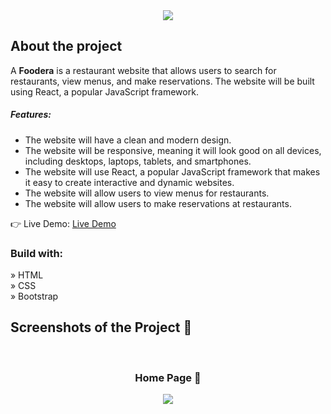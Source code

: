 <div align='center'><img src="./build/logo.png" /></div>

<h2>About the project</h2>

  <p>A <b>Foodera</b> is a restaurant website that allows users to search for restaurants, view menus, and make reservations. The website will be built using React, a popular JavaScript framework.

<h5>Features:</h5>
<ul>
  <li>The website will have a clean and modern design.</li>
  <li>The website will be responsive, meaning it will look good on all devices, including desktops, laptops, tablets, and smartphones.</li>
  <li>The website will use React, a popular JavaScript framework that makes it easy to create interactive and dynamic websites.</li>
  <li>The website will allow users to view menus for restaurants.</li>
  <li>The website will allow users to make reservations at restaurants.</li>
</ul>
</p>

👉 Live Demo: <a href='https://bondi-elsa33eed.vercel.app/' target="_blank">Live Demo</a>

<h3>Build with:</h3>

» HTML <br>
» CSS <br>
» Bootstrap

<h2>Screenshots of the Project 📸</h2>
<br>
<h3 align='center'>Home Page 🏡</h3>

<div align='center'>
<img src='./imgs/Home-page.png'/>
</div>
